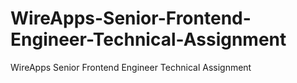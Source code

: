 # WireApps-Senior-Frontend-Engineer-Technical-Assignment
WireApps Senior Frontend Engineer Technical Assignment
